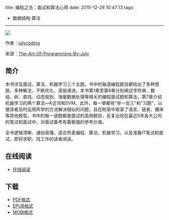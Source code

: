 title: 编程之法：面试和算法心得
date: 2015-12-28 10:47:13
tags:
  - 数据结构·算法
---

![](http://img4.douban.com/lpic/s28316787.jpg)

作者：[julycoding](https://github.com/julycoding)

来源：[The-Art-Of-Programming-By-July](https://github.com/julycoding/The-Art-Of-Programming-By-July)

<!--more-->

## 简介 ##

本书涉及面试、算法、机器学习三个主题。书中的每道编程题目都给出了多种思路、多种解法，不断优化、逐层递进。本书第1章至第6章分别阐述字符串、数组、树、查找、动态规划、海量数据处理等相关的编程面试题和算法，第7章介绍机器学习的两个算法—K近邻和SVM。此外，每一章都有“举一反三”和“习题”，以便读者及时运用所学的方法解决相似的问题，且在附录中收录了语言、链表、概率等其他题型。书中的每一道题都是面试的高频题目，反复出现在最近5年各大公司的笔试和面试中，对面试备考有着极强的参考价值。

全书逻辑清晰、通俗易懂，适合热爱编程、算法、机器学习，以及准备IT笔试和面试，即将求职、找工作的读者阅读。

## 在线阅读 ##

+ [在线阅读](https://www.gitbook.com/book/wizardforcel/the-art-of-programming-by-july/details)

## 下载 ##

+ [PDF格式](https://www.gitbook.com/download/pdf/book/wizardforcel/the-art-of-programming-by-july)
+ [EPUB格式](https://www.gitbook.com/download/epub/book/wizardforcel/the-art-of-programming-by-july)
+ [MOBI格式](https://www.gitbook.com/download/mobi/book/wizardforcel/the-art-of-programming-by-july)